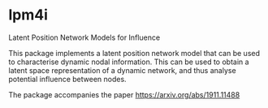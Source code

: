 # lpm4i
Latent Position Network Models for Influence

This package implements a latent position network model that can be used to characterise dynamic nodal information. This can be used to obtain a latent space representation of a dynamic network, and thus analyse potential influence between nodes.

The package accompanies the paper https://arxiv.org/abs/1911.11488
